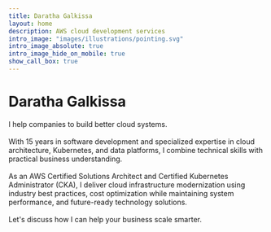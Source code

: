 ```yaml
---
title: Daratha Galkissa
layout: home
description: AWS cloud development services
intro_image: "images/illustrations/pointing.svg"
intro_image_absolute: true
intro_image_hide_on_mobile: true
show_call_box: true
---
```


# Daratha Galkissa
I help companies to build better cloud systems. 
<br><br>
With 15 years in software development and specialized expertise in cloud architecture, Kubernetes, and data platforms, I combine technical skills with practical business understanding.
<br><br>
As an AWS Certified Solutions Architect and Certified Kubernetes Administrator (CKA), I deliver cloud infrastructure modernization using industry best practices, cost optimization while maintaining system performance, and future-ready technology solutions.
<br><br>
Let's discuss how I can help your business scale smarter.
